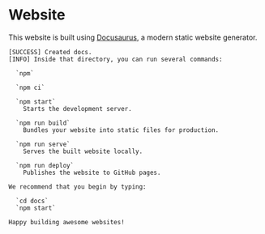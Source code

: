 # Website

This website is built using [Docusaurus](https://docusaurus.io/), a modern static website generator.

```shell
[SUCCESS] Created docs.
[INFO] Inside that directory, you can run several commands:

  `npm`

  `npm ci`

  `npm start`
    Starts the development server.

  `npm run build`
    Bundles your website into static files for production.

  `npm run serve`
    Serves the built website locally.

  `npm run deploy`
    Publishes the website to GitHub pages.

We recommend that you begin by typing:

  `cd docs`
  `npm start`

Happy building awesome websites!
```
